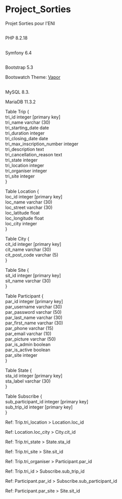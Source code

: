 # Project_Sorties
Projet Sorties pour l'ENI

##
PHP 8.2.18

##
Symfony 6.4

##
Bootstrap 5.3

Bootswatch Theme: [Vapor](https://bootswatch.com/vapor/)

##
MySQL 8.3.

MariaDB 11.3.2

Table Trip {  
tri_id integer [primary key]  
tri_name varchar (30)  
tri_starting_date date  
tri_duration integer  
tri_closing_date date  
tri_max_inscription_number integer  
tri_description text  
tri_cancellation_reason text  
tri_state integer  
tri_location integer  
tri_organiser integer  
tri_site integer  
}  

Table Location {  
loc_id integer [primary key]  
loc_name varchar (30)  
loc_street varchar (30)  
loc_latitude float  
loc_longitude float  
loc_city integer  
}  

Table City {  
cit_id integer [primary key]  
cit_name varchar (30)  
cit_post_code varchar (5)  
}  

Table Site {  
sit_id integer [primary key]  
sit_name varchar (30)  
}  

Table Participant {  
par_id integer [primary key]  
par_username varchar (30)  
par_password varchar (50)  
par_last_name varchar (30)  
par_first_name varchar (30)  
par_phone varchar (15)  
par_email varchar (10)  
par_picture varchar (50)  
par_is_admin boolean  
par_is_active boolean  
par_site integer  
}  

Table State {  
sta_id integer [primary key]  
sta_label varchar (30)  
}  

Table Subscribe {  
sub_participant_id integer [primary key]  
sub_trip_id integer [primary key]  
}  

Ref: Trip.tri_location > Location.loc_id  

Ref: Location.loc_city > City.cit_id  

Ref: Trip.tri_state > State.sta_id  

Ref: Trip.tri_site > Site.sit_id  

Ref: Trip.tri_organiser > Participant.par_id  

Ref: Trip.tri_id > Subscribe.sub_trip_id  

Ref: Participant.par_id > Subscribe.sub_participant_id  

Ref: Participant.par_site > Site.sit_id  